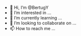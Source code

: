 - 👋 Hi, I’m @BertugY
- 👀 I’m interested in ...
- 🌱 I’m currently learning ...
- 💞️ I’m looking to collaborate on ...
- 📫 How to reach me ...

<!---
BertugY/BertugY is a ✨ special ✨ repository because its `README.md` (this file) appears on your GitHub profile.
You can click the Preview link to take a look at your changes.
--->
